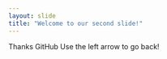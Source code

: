 ```yaml
---
layout: slide
title: "Welcome to our second slide!"
---
```

Thanks GitHub
Use the left arrow to go back!
